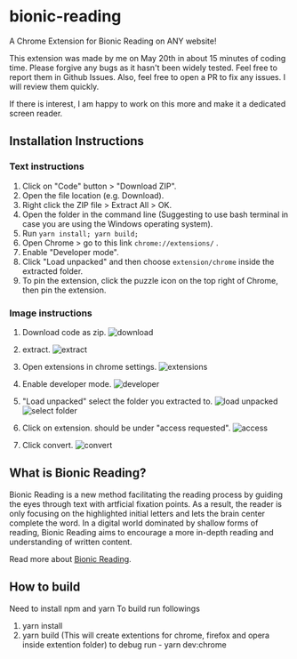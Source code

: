 # bionic-reading
A Chrome Extension for Bionic Reading on ANY website!

This extension was made by me on May 20th in about 15 minutes of coding time. Please forgive any bugs as it hasn't been widely tested. Feel free to report them in Github Issues. Also, feel free to open a PR to fix any issues. I will review them quickly.

If there is interest, I am happy to work on this more and make it a dedicated screen reader. 

## Installation Instructions
### Text instructions
1. Click on "Code" button > "Download ZIP".
2. Open the file location (e.g. Download).
3. Right click the ZIP file > Extract All > OK.
4. Open the folder in the command line (Suggesting to use bash terminal in case you are using the Windows operating system).
5. Run `yarn install; yarn build;`
6. Open Chrome > go to this link `chrome://extensions/` .
7. Enable "Developer mode".
8. Click "Load unpacked" and then choose `extension/chrome` inside the extracted folder. 
9. To pin the extension, click the puzzle icon on the top right of Chrome, then pin the extension.

### Image instructions
1. Download code as zip.
![download](https://user-images.githubusercontent.com/15909768/169638232-7f664570-1cc8-4c9b-8954-5e4ad9d6ec72.png)

2. extract.
![extract](https://user-images.githubusercontent.com/15909768/169638240-df7e0fd8-bbc9-4f9b-9df0-bde4908540af.png)

3. Open extensions in chrome settings.
![extensions](https://user-images.githubusercontent.com/15909768/169638245-852414ad-ddb4-4308-90c9-08077b433e5b.png)

4. Enable developer mode.
![developer](https://user-images.githubusercontent.com/15909768/169638247-6d2fefee-7fe7-4bbf-aec2-0ab2a8401bdb.png)

5. "Load unpacked" select the folder you extracted to.
![load unpacked](https://user-images.githubusercontent.com/15909768/169638261-563a64cc-019d-4d1e-929d-030c2c577d8f.png)
![select folder](https://user-images.githubusercontent.com/15909768/169638257-54d9a69b-d577-4353-ac5a-6b99a910ff07.png)

6. Click on extension.  should be under "access requested".
![access](https://user-images.githubusercontent.com/15909768/169638268-47f74e01-455c-4222-8b82-4d79bb4e1ea0.png)

7. Click convert.
![convert](https://user-images.githubusercontent.com/15909768/169638273-b70c3aaf-8a52-4dd0-bf58-a4a7dffe8608.png)



## What is Bionic Reading?
Bionic Reading is a new method facilitating the reading process by guiding the eyes through text with artficial fixation points.
As a result, the reader is only focusing on the highlighted initial letters and lets the brain center complete the word.
In a digital world dominated by shallow forms of reading, Bionic Reading aims to encourage a more in-depth reading and understanding of written content.

Read more about [Bionic Reading](https://bionic-reading.com/about/).

## How to build
Need to install npm and yarn
To build run followings
1. yarn install
2. yarn build (This will create extentions for chrome, firefox and opera inside extention folder)
to debug run - yarn dev:chrome
